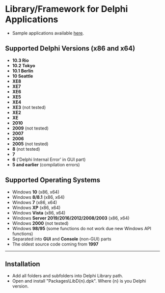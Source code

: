 # Library/Framework for Delphi Applications
* Sample applications available [here](http://sx.rosada.cz/).

## Supported Delphi Versions (x86 and x64)
* **10.3 Rio**
* **10.2 Tokyo**
* **10.1 Berlin**
* **10 Seattle**
* **XE8**
* **XE7**
* **XE6**
* **XE5**
* **XE4**
* **XE3** (not tested)
* **XE2**
* **XE**
* **2010**
* **2009** (not tested)
* **2007**
* **2006**
* **2005** (not tested)
* **8** (not tested)
* **7**
* **6** ('Delphi Internal Error' in GUI part)
* **5 and earlier** (compilation errors)

## Supported Operating Systems
* Windows **10** (x86, x64)
* Windows **8/8.1** (x86, x64)
* Windows **7** (x86, x64)
* Windows **XP** (x86, x64)
* Windows **Vista** (x86, x64)
* Windows **Server 2019/2016/2012/2008/2003** (x86, x64)
* Windows **2000** (not tested)
* Windows **98/95** (some functions do not work due new Windows API functions)
* Separated into **GUI** and **Console** (non-GUI) parts
* The oldest source code coming from **1997**

***

## Installation

* Add all folders and subfolders into Delphi Library path.
* Open and install "Packages\LibD{n}.dpk". Where {n} is you Delphi version.
